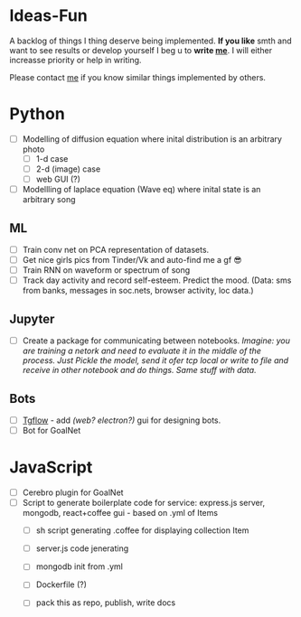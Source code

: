 # Ideas-Fun
A backlog of things I thing deserve being implemented. **If you like** smth and want to see results or develop yourself I beg u to **write [me](lykov.tech)**.  I will either increasse priority or help in writing. 

Please contact [me](lykov.tech) if you know similar things implemented by others.

# Python
- [ ] Modelling of diffusion equation where inital distribution is an arbitrary photo
  - [ ] 1-d case
  - [ ] 2-d (image) case
  - [ ] web GUI (?)
  
- [ ] Modellling of laplace equation (Wave eq) where inital state is an arbitrary song

## ML
- [ ] Train conv net on PCA representation of datasets.
- [ ] Get nice girls pics from Tinder/Vk and auto-find me a gf 😎
- [ ] Train RNN on waveform or spectrum of song
- [ ] Track day activity and record self-esteem. Predict the mood. (Data: sms from banks, messages in soc.nets, browser activity, loc data.)

## Jupyter
- [ ] Create a package for communicating between notebooks.
    *Imagine: you are training a netork and need to evaluate it in the middle of the process. Just Pickle the model, send it ofer tcp local or write to file and receive in other notebook and do things. Same stuff with data.*

## Bots
- [ ] [Tgflow](http://github.com/DaniloZZZ/tgflow)  - add _(web? electron?)_ gui for designing bots.  
- [ ] Bot for GoalNet

# JavaScript
- [ ] Cerebro plugin for GoalNet
- [ ] Script to generate boilerplate code for service: express.js server, mongodb, react+coffee gui - based on .yml of Items
  - [ ] sh script generating .coffee for displaying collection Item
  - [ ] server.js code jenerating
  - [ ] mongodb init from .yml
  - [ ] Dockerfile (?)
  - [ ] pack this as repo, publish, write docs
  
